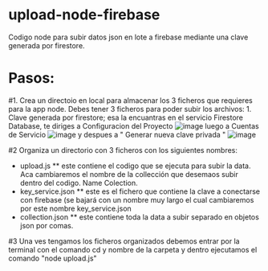 # upload-node-firebase
Codigo node para subir datos json en lote a firebase mediante una clave generada por firestore.

# Pasos:

#1. Crea un directoio en local para almacenar los 3 ficheros que requieres para la app node.
Debes tener 3 ficheros para poder subir los archivos:
    1. Clave generada por firestore; esa la encuantras en el servicio Firestore Database, te diriges a Configuracion del Proyecto
    ![image](https://github.com/user-attachments/assets/4cb1e1b3-c769-45ea-9df7-eaa1cc6b82b1)
    luego a Cuentas de Servicio
    ![image](https://github.com/user-attachments/assets/8976c0bf-cbbe-4c05-96af-c821c8cf5277)
    y despues a  " Generar nueva clave privada "
    ![image](https://github.com/user-attachments/assets/d6555096-80e5-4c9f-b1e0-bfe5dbf7aaee)

#2 Organiza un directorio con 3 ficheros con los siguientes nombres:
- upload.js ** este contiene el codigo que se ejecuta para subir la data. Aca cambiaremos el nombre de la collección que desemaos subir dentro del codigo. Name Colection.
- key_service.json ** este es el fichero que contiene la clave a conectarse con firebase (se bajará con un nombre muy largo el cual cambiaremos por este nombre key_service.json
- collection.json ** este contiene toda la data a subir separado en objetos json por comas.

#3 Una ves tengamos los ficheros organizados debemos entrar por la terminal con el comando cd y nombre de la carpeta y dentro ejecutamos el comando "node upload.js"



   


